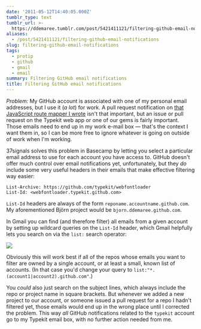 ```yaml
---
date: '2011-05-12T14:40:05.000Z'
tumblr_type: text
tumblr_url: >-
  https://ddemaree.tumblr.com/post/5421411121/filtering-github-email-notifications
aliases:
  - /post/5421411121/filtering-github-email-notifications
slug: filtering-github-email-notifications
tags:
  - protip
  - github
  - gmail
  - email
summary: Filtering GitHub email notifications
title: Filtering GitHub email notifications
---
```


*Problem:* My GitHub account is associated with one of my personal email addresses, but I use it (_a lot_) for work. A pull request notification on [that JavaScript route mapper I wrote](https://github.com/ddemaree/bjorn) isn't that important, but an issue or pull request on the Typekit web app or one of our gems is fairly important. Those emails need to end up in my work e-mail box — that's the context I want them in, so I can be more free to ignore whatever is going on outside of work when I'm working.

37signals solves this problem in Basecamp by letting you select a particular email address to use for each account you have access to. GitHub doesn't offer much control over email notifications yet, unfortunately, but they *do* include some very useful headers in their emails that make effective filtering way easier:

    List-Archive: https://github.com/typekit/webfontloader
    List-Id: <webfontloader.typekit.github.com>

`List-Id` headers are always of the form `reponame.accountname.github.com`. My aforementioned Björn project would be `bjorn.ddemaree.github.com`.

In Gmail you can find (and therefore filter) all emails from a given account by setting up wildcard queries on the `List-Id` header, which Gmail helpfully lets you search on via the `list:` search operator:

<img src="http://cl.ly/6hYl/Screen_shot_2011-05-12_at_6.45.04_AM.png">

Obviously this will work best if all of the repos whose emails you want to filter are owned by a single account, or at least a small, known list of accounts. (In that case you'd change your query to `list:"*.(account1|account2).github.com"`.)

You _could_ also just search on the subject lines, which always include the repo or project name in square brackets. But whenever we added a new project to our account, or someone issued a pull request for a repo I hadn't filtered yet, those emails would end up in the wrong place until I corrected the problem. This way _all_ GitHub notifications related to the `typekit` account go to my Typekit email box, with no further action needed from me.